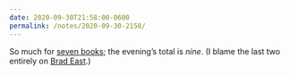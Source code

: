 ```yaml
---
date: 2020-09-30T21:58:00-0600
permalink: /notes/2020-09-30-2158/
---
```


So much for [seven books]; the evening’s total is *nine*. (I blame the last two entirely on [Brad East].)

[seven books]: https://v5.chriskrycho.com/notes/2020-09-30-2141/
[Brad East]: https://resident-theologian.blogspot.com
